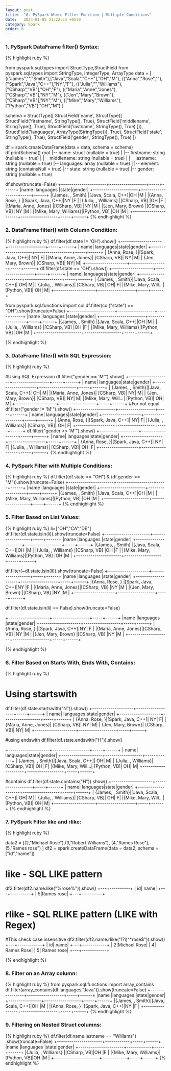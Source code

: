 ```yaml
---
layout: post
title:  "6. PySpark Where Filter Function | Multiple Conditions"
date:   2024-01-05 21:22:54 +0530
category: Spark
order: 6
---
```


### **1. PySpark DataFrame filter() Syntax:**
{% highlight ruby %}

from pyspark.sql.types import StructType,StructField 
from pyspark.sql.types import StringType, IntegerType, ArrayType
data = [
    (("James","","Smith"),["Java","Scala","C++"],"OH","M"),
    (("Anna","Rose",""),["Spark","Java","C++"],"NY","F"),
    (("Julia","","Williams"),["CSharp","VB"],"OH","F"),
    (("Maria","Anne","Jones"),["CSharp","VB"],"NY","M"),
    (("Jen","Mary","Brown"),["CSharp","VB"],"NY","M"),
    (("Mike","Mary","Williams"),["Python","VB"],"OH","M")
 ]
        
schema = StructType([
     StructField('name', StructType([
        StructField('firstname', StringType(), True),
        StructField('middlename', StringType(), True),
         StructField('lastname', StringType(), True)
     ])),
     StructField('languages', ArrayType(StringType()), True),
     StructField('state', StringType(), True),
     StructField('gender', StringType(), True)
 ])

df = spark.createDataFrame(data = data, schema = schema)
df.printSchema()
root
 |-- name: struct (nullable = true)
 |    |-- firstname: string (nullable = true)
 |    |-- middlename: string (nullable = true)
 |    |-- lastname: string (nullable = true)
 |-- languages: array (nullable = true)
 |    |-- element: string (containsNull = true)
 |-- state: string (nullable = true)
 |-- gender: string (nullable = true)

df.show(truncate=False)
+----------------------+------------------+-----+------+
|name                  |languages         |state|gender|
+----------------------+------------------+-----+------+
|{James, , Smith}      |[Java, Scala, C++]|OH   |M     |
|{Anna, Rose, }        |[Spark, Java, C++]|NY   |F     |
|{Julia, , Williams}   |[CSharp, VB]      |OH   |F     |
|{Maria, Anne, Jones}  |[CSharp, VB]      |NY   |M     |
|{Jen, Mary, Brown}    |[CSharp, VB]      |NY   |M     |
|{Mike, Mary, Williams}|[Python, VB]      |OH   |M     |
+----------------------+------------------+-----+------+
{% endhighlight %}

### **2. DataFrame filter() with Column Condition:**
{% highlight ruby %}
df.filter(df.state != 'OH').show()
+--------------------+------------------+-----+------+
|                name|         languages|state|gender|
+--------------------+------------------+-----+------+
|      {Anna, Rose, }|[Spark, Java, C++]|   NY|     F|
|{Maria, Anne, Jones}|      [CSharp, VB]|   NY|     M|
|  {Jen, Mary, Brown}|      [CSharp, VB]|   NY|     M|
+--------------------+------------------+-----+------+
df.filter(df.state == 'OH').show()
+--------------------+------------------+-----+------+
|                name|         languages|state|gender|
+--------------------+------------------+-----+------+
|    {James, , Smith}|[Java, Scala, C++]|   OH|     M|
| {Julia, , Williams}|      [CSharp, VB]|   OH|     F|
|{Mike, Mary, Will...|      [Python, VB]|   OH|     M|
+--------------------+------------------+-----+------+

from pyspark.sql.functions import col
df.filter(col("state") == "OH").show(truncate=False)
+----------------------+------------------+-----+------+
|name                  |languages         |state|gender|
+----------------------+------------------+-----+------+
|{James, , Smith}      |[Java, Scala, C++]|OH   |M     |
|{Julia, , Williams}   |[CSharp, VB]      |OH   |F     |
|{Mike, Mary, Williams}|[Python, VB]      |OH   |M     |
+----------------------+------------------+-----+------+

{% endhighlight %}

### **3. DataFrame filter() with SQL Expression:**
{% highlight ruby %}

#Using SQL Expression
df.filter("gender == 'M'").show()
+--------------------+------------------+-----+------+
|                name|         languages|state|gender|
+--------------------+------------------+-----+------+
|    {James, , Smith}|[Java, Scala, C++]|   OH|     M|
|{Maria, Anne, Jones}|      [CSharp, VB]|   NY|     M|
|  {Jen, Mary, Brown}|      [CSharp, VB]|   NY|     M|
|{Mike, Mary, Will...|      [Python, VB]|   OH|     M|
+--------------------+------------------+-----+------+
#For not equal
df.filter("gender != 'M'").show()
+-------------------+------------------+-----+------+
|               name|         languages|state|gender|
+-------------------+------------------+-----+------+
|     {Anna, Rose, }|[Spark, Java, C++]|   NY|     F|
|{Julia, , Williams}|      [CSharp, VB]|   OH|     F|
+-------------------+------------------+-----+------+
df.filter("gender <> 'M'").show()
+-------------------+------------------+-----+------+
|               name|         languages|state|gender|
+-------------------+------------------+-----+------+
|     {Anna, Rose, }|[Spark, Java, C++]|   NY|     F|
|{Julia, , Williams}|      [CSharp, VB]|   OH|     F|
+-------------------+------------------+-----+------+
{% endhighlight %}

### **4. PySpark Filter with Multiple Conditions:**
{% highlight ruby %}
df.filter((df.state == "OH") & (df.gender == "M")).show(truncate=False)
+----------------------+------------------+-----+------+
|name                  |languages         |state|gender|
+----------------------+------------------+-----+------+
|{James, , Smith}      |[Java, Scala, C++]|OH   |M     |
|{Mike, Mary, Williams}|[Python, VB]      |OH   |M     |
+----------------------+------------------+-----+------+
{% endhighlight %}

### **5. Filter Based on List Values:**
{% highlight ruby %}
li=["OH","CA","DE"]
df.filter(df.state.isin(li)).show(truncate=False)
+----------------------+------------------+-----+------+
|name                  |languages         |state|gender|
+----------------------+------------------+-----+------+
|{James, , Smith}      |[Java, Scala, C++]|OH   |M     |
|{Julia, , Williams}   |[CSharp, VB]      |OH   |F     |
|{Mike, Mary, Williams}|[Python, VB]      |OH   |M     |
+----------------------+------------------+-----+------+

df.filter(~df.state.isin(li)).show(truncate=False)
+--------------------+------------------+-----+------+
|name                |languages         |state|gender|
+--------------------+------------------+-----+------+
|{Anna, Rose, }      |[Spark, Java, C++]|NY   |F     |
|{Maria, Anne, Jones}|[CSharp, VB]      |NY   |M     |
|{Jen, Mary, Brown}  |[CSharp, VB]      |NY   |M     |
+--------------------+------------------+-----+------+

df.filter(df.state.isin(li) == False).show(truncate=False)

+--------------------+------------------+-----+------+
|name                |languages         |state|gender|
+--------------------+------------------+-----+------+
|{Anna, Rose, }      |[Spark, Java, C++]|NY   |F     |
|{Maria, Anne, Jones}|[CSharp, VB]      |NY   |M     |
|{Jen, Mary, Brown}  |[CSharp, VB]      |NY   |M     |
+--------------------+------------------+-----+------+

{% endhighlight %}

### **6. Filter Based on Starts With, Ends With, Contains:**
{% highlight ruby %}

# Using startswith
df.filter(df.state.startswith("N")).show()
+--------------------+------------------+-----+------+
|                name|         languages|state|gender|
+--------------------+------------------+-----+------+
|      {Anna, Rose, }|[Spark, Java, C++]|   NY|     F|
|{Maria, Anne, Jones}|      [CSharp, VB]|   NY|     M|
|  {Jen, Mary, Brown}|      [CSharp, VB]|   NY|     M|
+--------------------+------------------+-----+------+

#using endswith
df.filter(df.state.endswith("H")).show()

+--------------------+------------------+-----+------+
|                name|         languages|state|gender|
+--------------------+------------------+-----+------+
|    {James, , Smith}|[Java, Scala, C++]|   OH|     M|
| {Julia, , Williams}|      [CSharp, VB]|   OH|     F|
|{Mike, Mary, Will...|      [Python, VB]|   OH|     M|
+--------------------+------------------+-----+------+

#contains
df.filter(df.state.contains("H")).show()
+--------------------+------------------+-----+------+
|                name|         languages|state|gender|
+--------------------+------------------+-----+------+
|    {James, , Smith}|[Java, Scala, C++]|   OH|     M|
| {Julia, , Williams}|      [CSharp, VB]|   OH|     F|
|{Mike, Mary, Will...|      [Python, VB]|   OH|     M|
+--------------------+------------------+-----+------+
{% endhighlight %}

### **7. PySpark Filter like and rlike:**
{% highlight ruby %}

data2 = [(2,"Michael Rose"),(3,"Robert Williams"),
     (4,"Rames Rose"),(5,"Rames rose")
  ]
df2 = spark.createDataFrame(data = data2, schema = ["id","name"])

# like - SQL LIKE pattern
df2.filter(df2.name.like("%rose%")).show()
+---+----------+
| id|      name|
+---+----------+
|  5|Rames rose|
+---+----------+

# rlike - SQL RLIKE pattern (LIKE with Regex)
#This check case insensitive
df2.filter(df2.name.rlike("(?i)^*rose$")).show()
+---+------------+
| id|        name|
+---+------------+
|  2|Michael Rose|
|  4|  Rames Rose|
|  5|  Rames rose|
+---+------------+

{% endhighlight %}

### **8. Filter on an Array column:**
{% highlight ruby %}
from pyspark.sql.functions import array_contains
df.filter(array_contains(df.languages,"Java")).show(truncate=False)
+----------------+------------------+-----+------+
|name            |languages         |state|gender|
+----------------+------------------+-----+------+
|{James, , Smith}|[Java, Scala, C++]|OH   |M     |
|{Anna, Rose, }  |[Spark, Java, C++]|NY   |F     |
+----------------+------------------+-----+------+
{% endhighlight %}

### **9. Filtering on Nested Struct columns:**
{% highlight ruby %}
df.filter(df.name.lastname == "Williams") \
    .show(truncate=False) 
+----------------------+------------+-----+------+
|name                  |languages   |state|gender|
+----------------------+------------+-----+------+
|{Julia, , Williams}   |[CSharp, VB]|OH   |F     |
|{Mike, Mary, Williams}|[Python, VB]|OH   |M     |
+----------------------+------------+-----+------+
{% endhighlight %}



